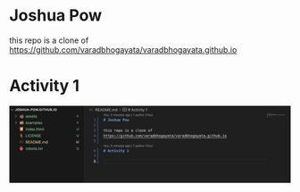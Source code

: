 # Joshua Pow

this repo is a clone of
https://github.com/varadbhogayata/varadbhogayata.github.io

# Activity 1

![Alt text](activity1.png)